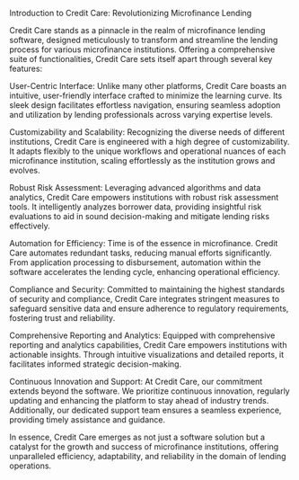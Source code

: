 Introduction to Credit Care: Revolutionizing Microfinance Lending

Credit Care stands as a pinnacle in the realm of microfinance lending software, designed meticulously to transform and streamline the lending process for various microfinance institutions. Offering a comprehensive suite of functionalities, Credit Care sets itself apart through several key features:

User-Centric Interface: Unlike many other platforms, Credit Care boasts an intuitive, user-friendly interface crafted to minimize the learning curve. Its sleek design facilitates effortless navigation, ensuring seamless adoption and utilization by lending professionals across varying expertise levels.

Customizability and Scalability: Recognizing the diverse needs of different institutions, Credit Care is engineered with a high degree of customizability. It adapts flexibly to the unique workflows and operational nuances of each microfinance institution, scaling effortlessly as the institution grows and evolves.

Robust Risk Assessment: Leveraging advanced algorithms and data analytics, Credit Care empowers institutions with robust risk assessment tools. It intelligently analyzes borrower data, providing insightful risk evaluations to aid in sound decision-making and mitigate lending risks effectively.

Automation for Efficiency: Time is of the essence in microfinance. Credit Care automates redundant tasks, reducing manual efforts significantly. From application processing to disbursement, automation within the software accelerates the lending cycle, enhancing operational efficiency.

Compliance and Security: Committed to maintaining the highest standards of security and compliance, Credit Care integrates stringent measures to safeguard sensitive data and ensure adherence to regulatory requirements, fostering trust and reliability.

Comprehensive Reporting and Analytics: Equipped with comprehensive reporting and analytics capabilities, Credit Care empowers institutions with actionable insights. Through intuitive visualizations and detailed reports, it facilitates informed strategic decision-making.

Continuous Innovation and Support: At Credit Care, our commitment extends beyond the software. We prioritize continuous innovation, regularly updating and enhancing the platform to stay ahead of industry trends. Additionally, our dedicated support team ensures a seamless experience, providing timely assistance and guidance.

In essence, Credit Care emerges as not just a software solution but a catalyst for the growth and success of microfinance institutions, offering unparalleled efficiency, adaptability, and reliability in the domain of lending operations.
